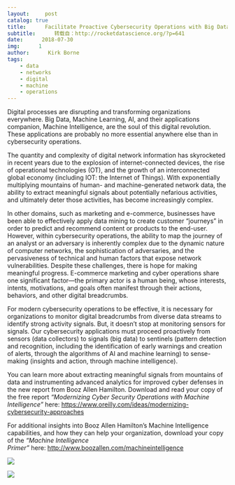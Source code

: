```yaml
---
layout:     post
catalog: true
title:      Facilitate Proactive Cybersecurity Operations with Big Data Analytics and Machine Intelligence
subtitle:      转载自：http://rocketdatascience.org/?p=641
date:      2018-07-30
img:      1
author:      Kirk Borne
tags:
    - data
    - networks
    - digital
    - machine
    - operations
---
```


Digital processes are disrupting and transforming organizations everywhere. Big Data, Machine Learning, AI, and their applications companion, Machine Intelligence, are the soul of this digital revolution. These applications are probably no more essential anywhere else than in cybersecurity operations.

The quantity and complexity of digital network information has skyrocketed in recent years due to the explosion of internet-connected devices, the rise of operational technologies (OT), and the growth of an interconnected global economy (including IOT: the Internet of Things). With exponentially multiplying mountains of human- and machine-generated network data, the ability to extract meaningful signals about potentially nefarious activities, and ultimately deter those activities, has become increasingly complex.

In other domains, such as marketing and e-commerce, businesses have been able to effectively apply data mining to create customer “journeys” in order to predict and recommend content or products to the end-user. However, within cybersecurity operations, the ability to map the journey of an analyst or an adversary is inherently complex due to the dynamic nature of computer networks, the sophistication of adversaries, and the pervasiveness of technical and human factors that expose network vulnerabilities. Despite these challenges, there is hope for making meaningful progress. E-commerce marketing and cyber operations share one significant factor—the primary actor is a human being, whose interests, intents, motivations, and goals often manifest through their actions, behaviors, and other digital breadcrumbs.

For modern cybersecurity operations to be effective, it is necessary for organizations to monitor digital breadcrumbs from diverse data streams to identify strong activity signals. But, it doesn’t stop at monitoring sensors for signals. Our cybersecurity applications must proceed proactively from sensors (data collectors) to signals (big data) to sentinels (pattern detection and recognition, including the identification of early warnings and creation of alerts, through the algorithms of AI and machine learning) to sense-making (insights and action, through machine intelligence).

You can learn more about extracting meaningful signals from mountains of data and instrumenting advanced analytics for improved cyber defenses in the new report from Booz Allen Hamilton. Download and read your copy of the free report *“Modernizing Cyber Security Operations with Machine Intelligence”* here: https://www.oreilly.com/ideas/modernizing-cybersecurity-approaches

For additional insights into Booz Allen Hamilton’s Machine Intelligence capabilities, and how they can help your organization, download your copy of the *“Machine Intelligence Primer”* here: http://www.boozallen.com/machineintelligence

![](http://rocketdatascience.org/wp-content/uploads/2018/07/DZtRGIrW0AAQ3WH-201x300.jpg)


![](http://rocketdatascience.org/wp-content/uploads/2018/07/4487454166612-200x300.jpg)

